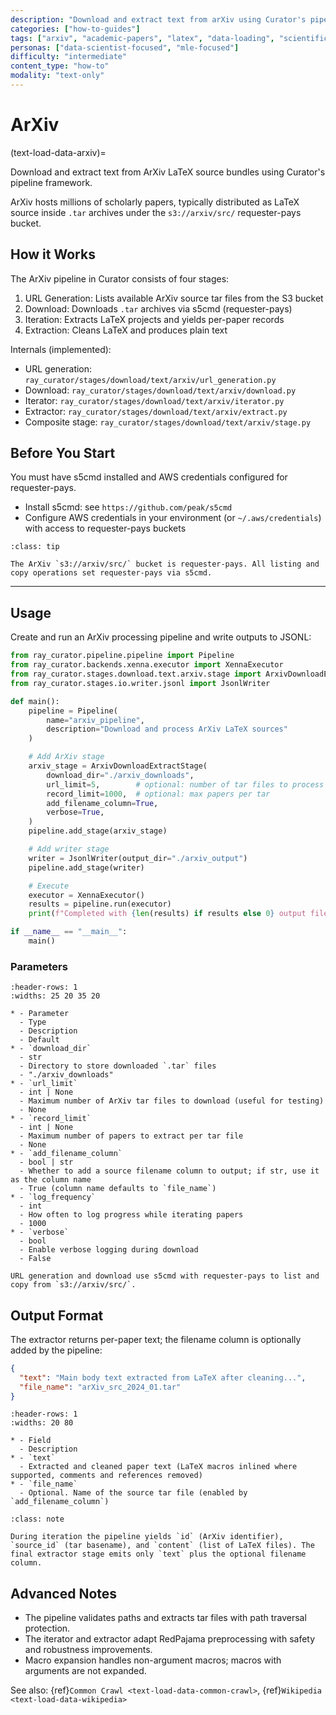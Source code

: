 ```yaml
---
description: "Download and extract text from arXiv using Curator's pipeline framework"
categories: ["how-to-guides"]
tags: ["arxiv", "academic-papers", "latex", "data-loading", "scientific-data"]
personas: ["data-scientist-focused", "mle-focused"]
difficulty: "intermediate"
content_type: "how-to"
modality: "text-only"
---
```


# ArXiv

(text-load-data-arxiv)=

Download and extract text from ArXiv LaTeX source bundles using Curator's pipeline framework.

ArXiv hosts millions of scholarly papers, typically distributed as LaTeX source inside `.tar` archives under the `s3://arxiv/src/` requester-pays bucket.

## How it Works

The ArXiv pipeline in Curator consists of four stages:

1. URL Generation: Lists available ArXiv source tar files from the S3 bucket
2. Download: Downloads `.tar` archives via s5cmd (requester-pays)
3. Iteration: Extracts LaTeX projects and yields per-paper records
4. Extraction: Cleans LaTeX and produces plain text

Internals (implemented):

- URL generation: `ray_curator/stages/download/text/arxiv/url_generation.py`
- Download: `ray_curator/stages/download/text/arxiv/download.py`
- Iterator: `ray_curator/stages/download/text/arxiv/iterator.py`
- Extractor: `ray_curator/stages/download/text/arxiv/extract.py`
- Composite stage: `ray_curator/stages/download/text/arxiv/stage.py`

## Before You Start

You must have s5cmd installed and AWS credentials configured for requester-pays.

- Install s5cmd: see `https://github.com/peak/s5cmd`
- Configure AWS credentials in your environment (or `~/.aws/credentials`) with access to requester-pays buckets

```{admonition} S3 Requester Pays
:class: tip

The ArXiv `s3://arxiv/src/` bucket is requester-pays. All listing and copy operations set requester-pays via s5cmd.
```

---

## Usage

Create and run an ArXiv processing pipeline and write outputs to JSONL:

```python
from ray_curator.pipeline.pipeline import Pipeline
from ray_curator.backends.xenna.executor import XennaExecutor
from ray_curator.stages.download.text.arxiv.stage import ArxivDownloadExtractStage
from ray_curator.stages.io.writer.jsonl import JsonlWriter

def main():
    pipeline = Pipeline(
        name="arxiv_pipeline",
        description="Download and process ArXiv LaTeX sources"
    )

    # Add ArXiv stage
    arxiv_stage = ArxivDownloadExtractStage(
        download_dir="./arxiv_downloads",
        url_limit=5,        # optional: number of tar files to process
        record_limit=1000,  # optional: max papers per tar
        add_filename_column=True,
        verbose=True,
    )
    pipeline.add_stage(arxiv_stage)

    # Add writer stage
    writer = JsonlWriter(output_dir="./arxiv_output")
    pipeline.add_stage(writer)

    # Execute
    executor = XennaExecutor()
    results = pipeline.run(executor)
    print(f"Completed with {len(results) if results else 0} output files")

if __name__ == "__main__":
    main()
```

### Parameters

```{list-table} ArxivDownloadExtractStage Parameters
:header-rows: 1
:widths: 25 20 35 20

* - Parameter
  - Type
  - Description
  - Default
* - `download_dir`
  - str
  - Directory to store downloaded `.tar` files
  - "./arxiv_downloads"
* - `url_limit`
  - int | None
  - Maximum number of ArXiv tar files to download (useful for testing)
  - None
* - `record_limit`
  - int | None
  - Maximum number of papers to extract per tar file
  - None
* - `add_filename_column`
  - bool | str
  - Whether to add a source filename column to output; if str, use it as the column name
  - True (column name defaults to `file_name`)
* - `log_frequency`
  - int
  - How often to log progress while iterating papers
  - 1000
* - `verbose`
  - bool
  - Enable verbose logging during download
  - False
```

```{note}
URL generation and download use s5cmd with requester-pays to list and copy from `s3://arxiv/src/`.
```

## Output Format

The extractor returns per-paper text; the filename column is optionally added by the pipeline:

```json
{
  "text": "Main body text extracted from LaTeX after cleaning...",
  "file_name": "arXiv_src_2024_01.tar"  
}
```

```{list-table} Output Fields
:header-rows: 1
:widths: 20 80

* - Field
  - Description
* - `text`
  - Extracted and cleaned paper text (LaTeX macros inlined where supported, comments and references removed)
* - `file_name`
  - Optional. Name of the source tar file (enabled by `add_filename_column`)
```

```{admonition} Intermediate Fields
:class: note

During iteration the pipeline yields `id` (ArXiv identifier), `source_id` (tar basename), and `content` (list of LaTeX files). The final extractor stage emits only `text` plus the optional filename column.
```

## Advanced Notes

- The pipeline validates paths and extracts tar files with path traversal protection.
- The iterator and extractor adapt RedPajama preprocessing with safety and robustness improvements.
- Macro expansion handles non-argument macros; macros with arguments are not expanded.

See also: {ref}`Common Crawl <text-load-data-common-crawl>`, {ref}`Wikipedia <text-load-data-wikipedia>`
